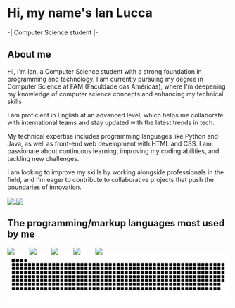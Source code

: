 <h1>Hi, my name's Ian Lucca</h1>
<p>-| Computer Science student |-</p>
<h2>About me</h2>
<p>
  Hi, I'm Ian, a Computer Science student with a strong foundation in programming and technology. I am currently pursuing my degree in Computer Science at FAM (Faculdade das Américas), where I'm deepening my knowledge of computer science concepts and enhancing my technical skills
</p>
<p>
  I am proficient in English at an advanced level, which helps me collaborate with international teams and stay updated with the latest trends in tech.
</p>
<p>
  My technical expertise includes programming languages like Python and Java, as well as front-end web development with HTML and CSS. I am passionate about continuous learning, improving my coding abilities, and tackling new challenges.
</p>
<p>
  I am looking to improve my skills by working alongside professionals in the field, and I'm eager to contribute to collaborative projects that push the boundaries of innovation.
</p>

<div style="display: flex;">
<a href="https://github.com/IanlLucca/github-readme-stats">
  <img height=200 align="center" src="https://github-readme-stats.vercel.app/api?username=IanlLucca&show_icons=true&theme=dracula" />
  <img height=200 align="center" src="https://github-readme-stats.vercel.app/api/top-langs/?username=IanlLucca&langs_count=8&theme=dracula" />
</a>
</div>

<h2>The programming/markup languages most used by me</h2>

<div style="display: flex;">
  <img src="https://cdn.jsdelivr.net/gh/devicons/devicon@latest/icons/html5/html5-plain-wordmark.svg" width="50"/> 
  <img src="https://cdn.jsdelivr.net/gh/devicons/devicon@latest/icons/css3/css3-plain-wordmark.svg" width="50"/>          
  <img src="https://cdn.jsdelivr.net/gh/devicons/devicon@latest/icons/java/java-plain-wordmark.svg" width="50"/> 
  <img src="https://cdn.jsdelivr.net/gh/devicons/devicon@latest/icons/python/python-plain-wordmark.svg" width="50"/>  
  <img src="https://cdn.jsdelivr.net/gh/devicons/devicon@latest/icons/javascript/javascript-plain.svg" width="50"/>       
</div>

<picture>
  <source media="(prefers-color-scheme: dark)" srcset="https://raw.githubusercontent.com/platane/platane/output/github-contribution-grid-snake-dark.svg">
  <source media="(prefers-color-scheme: light)" srcset="https://raw.githubusercontent.com/platane/platane/output/github-contribution-grid-snake.svg">
  <img alt="github contribution grid snake animation" src="https://raw.githubusercontent.com/platane/platane/output/github-contribution-grid-snake.svg">
</picture>





    
